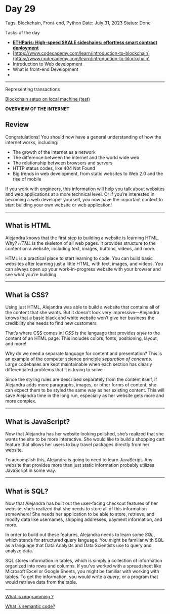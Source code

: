 # Day 29

Tags: Blockchain, Front-end, Python
Date: July 31, 2023
Status: Done

Tasks of the day

- ****[ETHParis: High-speed SKALE sidechains: effortless smart contract deployment](https://www.youtube.com/watch?v=Pl2mQtQQJ88&list=PLXzKMXK2aHh4BgIXgD0CVPP53d1mMrQRJ&index=2)****
- [https://www.codecademy.com/learn/introduction-to-blockchain](https://www.codecademy.com/learn/introduction-to-blockchain)
- Introduction to Web development
- What is front-end Development
- 

---

Representing transactions 

[Blockchain setup on local machine (test)](https://www.notion.so/Blockchain-setup-on-local-machine-test-2104c2ca8e88450b8dcad6a8835a0c32?pvs=21)

**OVERVIEW OF THE INTERNET**

## **Review**

Congratulations! You should now have a general understanding of how the internet works, including:

- The growth of the internet as a network
- The difference between the internet and the world wide web
- The relationship between browsers and servers
- HTTP status codes, like 404 Not Found
- Big trends in web development, from static websites to Web 2.0 and the rise of mobile

If you work with engineers, this information will help you talk about websites and web applications at a more technical level. Or if you’re interested in becoming a web developer yourself, you now have the important context to start building your own website or web application!

---

## **What is HTML**

Alejandra knows that the first step to building a website is learning HTML. Why? *HTML* is the skeleton of all web pages. It provides structure to the content on a website, including text, images, buttons, videos, and more.

HTML is a practical place to start learning to code. You can build basic websites after learning just a little HTML, with text, images, and videos. You can always open up your work-in-progress website with your browser and see what you’re building.

---

## **What is CSS?**

Using just HTML, Alejandra was able to build a website that contains all of the content that she wants. But it doesn’t look very impressive—Alejandra knows that a basic black and white website won’t give her business the credibility she needs to find new customers.

That’s where CSS comes in! *CSS* is the language that provides *style* to the content of an HTML page. This includes colors, fonts, positioning, layout, and more!

Why do we need a separate language for content and presentation? This is an example of the computer science principle *separation of concerns*. Large codebases are kept maintainable when each section has clearly differentiated problems that it is trying to solve.

Since the styling rules are described separately from the content itself, if Alejandra adds more paragraphs, images, or other forms of content, she can expect them to be styled the same way as her existing content. This will save Alejandra time in the long run, especially as her website gets more and more complex.

---

## **What is JavaScript?**

Now that Alejandra has her website looking polished, she’s realized that she wants the site to be more interactive. She would like to build a shopping cart feature that allows her users to buy travel packages directly from her website.

To accomplish this, Alejandra is going to need to learn JavaScript. Any website that provides more than just static information probably utilizes JavaScript in some way.

---

## **What is SQL?**

Now that Alejandra has built out the user-facing checkout features of her website, she’s realized that she needs to store all of this information somewhere! She needs her application to be able to store, retrieve, and modify data like usernames, shipping addresses, payment information, and more.

In order to build out these features, Alejandra needs to learn some *SQL*, which stands for **s**tructured **q**uery **l**anguage. You might be familiar with SQL as a language that Data Analysts and Data Scientists use to query and analyze data.

SQL stores information in tables, which is simply a collection of information organized into rows and columns. If you’ve worked with a spreadsheet like Microsoft Excel or Google Sheets, you might be familiar with working with tables. To get the information, you would write a *query*, or a program that would retrieve data from the table.

---

[What is programming ?](https://www.notion.so/What-is-programming-152fe303f7e647a888f1d3f717dfa89d?pvs=21)

[What is semantic code?](https://www.notion.so/What-is-semantic-code-d7e44ac0ab714deb97c10ffdffc92ffb?pvs=21)